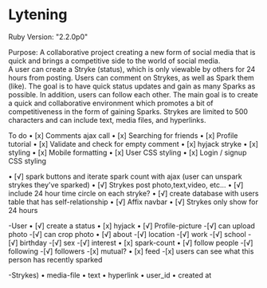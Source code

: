 # Lytening

Ruby Version: "2.2.0p0"

Purpose: A collaborative project creating a new form of social media that is
         quick and brings a competitive side to the world of social media.  
         A user can create a Stryke (status), which is only viewable by others
         for 24 hours from posting.  Users can comment on Strykes, as well as
         Spark them (like).  The goal is to have quick status updates and
         gain as many Sparks as possible.  In addition, users can follow each
         other.  The main goal is to create a quick and collaborative
         environment which promotes a bit of competitiveness in the form of
         gaining Sparks.  Strykes are limited to 500 characters and can include
         text, media files, and hyperlinks.

To do
  • [x] Comments ajax call
  • [x] Searching for friends
  • [x] Profile tutorial
  • [x] Validate and check for empty comment
  • [x] hyjack stryke
  • [x] styling
  • [x] Mobile formatting
  • [x] User CSS styling
  • [x] Login / signup CSS styling
  
  • [√] spark buttons and iterate spark count with ajax (user can unspark strykes they've sparked)
  • [√] Strykes post photo,text,video, etc...
  • [√] include 24 hour time circle on each stryke?
  • [√] create database with users table that has self-relationship
  • [√] Affix navbar
  • [√] Strykes only show for 24 hours


-User
  • [√] create a status
  • [x] hyjack
  • [√] Profile-picture
      -[√] can upload photo
      -[√] can crop photo
  • [√] about
      -[√] location
      -[√] work
      -[√] school
      -[√] birthday
      -[√] sex
      -[√] interest
  • [x] spark-count
  • [√] follow people
      -[√] following
      -[√] followers
      -[x] mutual?
  • [x] feed
      -[x] users can see what this person has recently sparked

-Strykes)
  • media-file
  • text
  • hyperlink
  • user_id
  • created at
